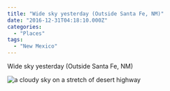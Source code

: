 ```yaml
---
title: "Wide sky yesterday (Outside Santa Fe, NM)"
date: "2016-12-31T04:18:10.000Z"
categories: 
  - "Places"
tags: 
  - "New Mexico"
---
```


Wide sky yesterday (Outside Santa Fe, NM)

![a cloudy sky on a stretch of desert highway](/img/note-images/91d0e1ce00.jpg)
